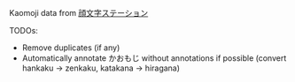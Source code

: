 Kaomoji data from [顔文字ステーション](http://kaosute.net/)


TODOs:
- Remove duplicates (if any)
- Automatically annotate かおもじ without annotations if possible (convert hankaku -> zenkaku, katakana -> hiragana)
